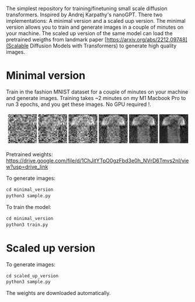 The simplest repository for training/finetuning small scale diffusion transformers. Inspired by Andrej Karpathy's nanoGPT. There two implementations: A minimal version and a scaled uup version. The minimal version allows you to train and generate images in a couple of minutes on your machine. The scaled up version of the same model can load the pretrained weigths from landmark paper [https://arxiv.org/abs/2212.09748](Scalable Diffusion Models with Transformers) to generate high quality images.

# Minimal version

Train in the fashion MNIST dataset for a couple of minutes on your machine and generate images. Training takes ~2 minutes on my M1 Macbook Pro to run 3 epochs, and you get these images. No GPU required !.

![Sample Generated Image](assets/demo.png)

Pretrained weights: https://drive.google.com/file/d/1ChJitYTpO0gzFbd3e0h_NVrD6Tmvs2nI/view?usp=drive_link

To generate images:

```python
cd minimal_version
python3 sample.py
```

To train the model:

```python
cd minimal_version
python3 train.py
```

# Scaled up version

To generate images:

```python
cd scaled_up_version
python3 sample.py
```

The weights are downloaded automatically.
